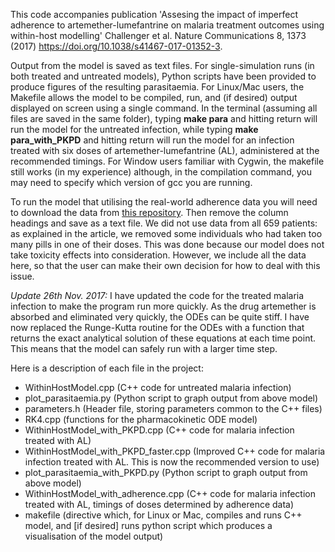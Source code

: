 This code accompanies publication 'Assesing the impact of imperfect adherence to artemether-lumefantrine on malaria treatment outcomes using within-host modelling' Challenger et al. Nature Communications 8, 1373 (2017) https://doi.org/10.1038/s41467-017-01352-3.

Output from the model is saved as text files. For single-simulation runs (in both treated and untreated models), Python scripts have been provided to produce figures of the resulting parasitaemia. For Linux/Mac users, the Makefile allows the model to be compiled, run, and (if desired) output displayed on screen using a single command. In the terminal (assuming all files are saved in the same folder), typing **make para** and hitting return will run the model for the untreated infection, while typing **make para_with_PKPD** and hitting return will run the model for an infection treated with six doses of artemether-lumefantrine (AL), administered at the recommended timings. For Window users familiar with Cygwin, the makefile still works (in my experience) although, in the compilation command, you may need to specify which version of gcc you are running.

To run the model that utilising the real-world adherence data you will need to download the data from [this repository](http://actc.lshtm.ac.uk). Then remove the column headings and save as a text file. We did not use data from all 659 patients: as explained in the article, we removed some individuals who had taken too many pills in one of their doses. This was done because our model does not take toxicity effects into consideration. However, we include all the data here, so that the user can make their own decision for how to deal with this issue.

<em>Update 26th Nov. 2017:</em> I have updated the code for the treated malaria infection to make the program run more quickly. As the drug artemether is absorbed and eliminated very quickly, the ODEs can be quite stiff. I have now replaced the Runge-Kutta routine for the ODEs with a function that returns the exact analytical solution of these equations at each time point. This means that the model can safely run with a larger time step.

Here is a description of each file in the project:

* WithinHostModel.cpp (C++ code for untreated malaria infection)
* plot_parasitaemia.py (Python script to graph output from above model)
* parameters.h (Header file, storing parameters common to the C++ files)
* RK4.cpp (functions for the pharmacokinetic ODE model)
* WithinHostModel_with_PKPD.cpp (C++ code for malaria infection treated with AL)
* WithinHostModel_with_PKPD_faster.cpp (Improved C++ code for malaria infection treated with AL. This is now the recommended version to use)
* plot_parasitaemia_with_PKPD.py (Python script to graph output from above model)
* WithinHostModel_with_adherence.cpp (C++ code for malaria infection treated with AL, timings of doses determined by adherence data)
* makefile (directive which, for Linux or Mac, compiles and runs C++ model, and [if desired] runs python script which produces a visualisation of the model output)